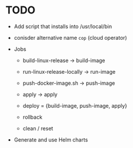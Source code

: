 # TODO

* Add script that installs into /usr/local/bin

* conisder alternative name `cop` (cloud operator)

* Jobs
  - build-linux-release -> build-image
  - run-linux-release-locally -> run-image
  - push-docker-image.sh -> push-image
  - apply -> apply

  - deploy = {build-image, push-image, apply}
  - rollback
  - clean / reset

* Generate and use Helm charts
